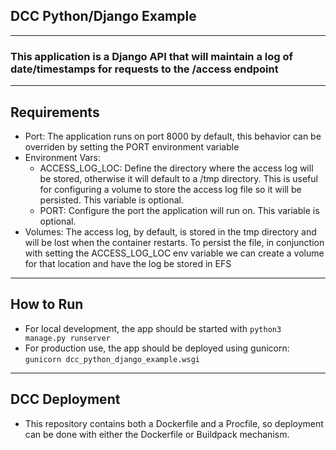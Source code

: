 ## DCC Python/Django Example
---
### This application is a Django API that will maintain a log of date/timestamps for requests to the /access endpoint
---
## Requirements

* Port: The application runs on port 8000 by default, this behavior can be overriden by setting the PORT environment variable
* Environment Vars:
    * ACCESS_LOG_LOC: Define the directory where the access log will be stored, otherwise it will default to a /tmp directory.  This is useful for configuring a volume to store the access log file so it will be persisted.  This variable is optional.
    * PORT: Configure the port the application will run on.  This variable is optional.
* Volumes: The access log, by default, is stored in the tmp directory and will be lost when the container restarts.  To persist the file, in conjunction with setting the ACCESS_LOG_LOC env variable we can create a volume for that location and have the log be stored in EFS
---
## How to Run
* For local development, the app should be started with `python3 manage.py runserver`
* For production use, the app should be deployed using gunicorn: `gunicorn dcc_python_django_example.wsgi`
---
## DCC Deployment
* This repository contains both a Dockerfile and a Procfile, so deployment can be done with either the Dockerfile or Buildpack mechanism.